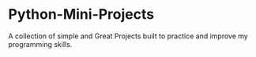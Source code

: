 # Python-Mini-Projects
A collection of simple and Great Projects built to practice and improve my programming skills.
